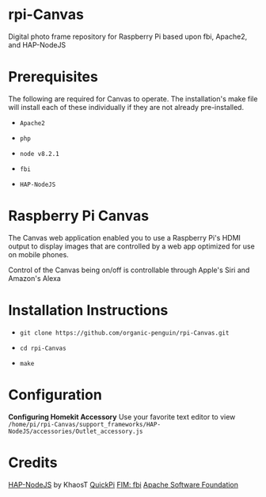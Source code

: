 # rpi-Canvas
Digital photo frame repository for Raspberry Pi based upon fbi, Apache2, and HAP-NodeJS

# Prerequisites

The following are required for Canvas to operate. The installation's make file will install each of these individually if they are not already pre-installed.

* `Apache2`

* `php`

* `node v8.2.1`

* `fbi`

* `HAP-NodeJS`

# Raspberry Pi Canvas 

The Canvas web application enabled you to use a Raspberry Pi's HDMI output to display images that are controlled by a web app optimized for use on mobile phones.

Control of the Canvas being on/off is controllable through Apple's Siri and Amazon's Alexa

# Installation Instructions

* `git clone https://github.com/organic-penguin/rpi-Canvas.git`

* `cd rpi-Canvas`

* `make`


# Configuration
**Configuring Homekit Accessory**
Use your favorite text editor to view 
```/home/pi/rpi-Canvas/support_frameworks/HAP-NodeJS/accessories/Outlet_accessory.js```


# Credits
[HAP-NodeJS](https://github.com/KhaosT/HAP-NodeJS) by KhaosT
[QuickPi](https://www.youtube.com/watch?v=3RmuXn8eS9s&t=21s)
[FIM: fbi](https://www.nongnu.org/fbi-improved/)
[Apache Software Foundation](https://httpd.apache.org/)

